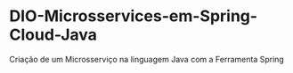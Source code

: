 # DIO-Microsservices-em-Spring-Cloud-Java
Criação de um Microsserviço na linguagem Java com a Ferramenta Spring
